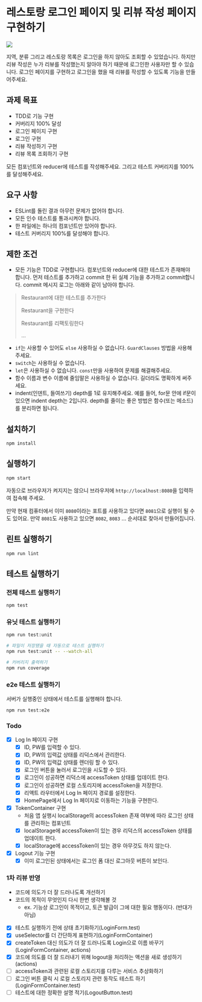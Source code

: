 # 레스토랑 로그인 페이지 및 리뷰 작성 페이지 구현하기

![](https://user-images.githubusercontent.com/14071105/87226953-4c5e0500-c3d2-11ea-9054-4b66bfe74e80.gif)

지역, 분류 그리고 레스토랑 목록은 로그인을 하지 않아도 조회할 수 있었습니다. 하지만 리뷰 작성은 누가 리뷰를 작성했는지 알아야 하기 때문에 로그인한 사용자만 할 수 있습니다. 로그인 페이지를 구현하고 로그인을 했을 때 리뷰를 작성할 수 있도록 기능을 만들어주세요.

## 과제 목표

- TDD로 기능 구현
- 커버리지 100% 달성
- 로그인 페이지 구현
- 로그인 구현
- 리뷰 작성하기 구현
- 리뷰 목록 조회하기 구현

모든 컴포넌트와 reducer에 테스트를 작성해주세요. 그리고 테스트 커버리지를 100%를 달성해주세요.

## 요구 사항

- ESLint를 돌린 결과 아무런 문제가 없어야 합니다.
- 모든 인수 테스트를 통과시켜야 합니다.
- 한 파일에는 하나의 컴포넌트만 있어야 합니다.
- 테스트 커버리지 100%를 달성해야 합니다.

## 제한 조건

- 모든 기능은 TDD로 구현합니다. 컴포넌트와 reducer에 대한 테스트가 존재해야 합니다. 먼저 테스트를 추가하고 commit 한 뒤 실제 기능을 추가하고 commit합니다. commit 메시지 로그는 아래와 같이 남아야 합니다.

> Restaurant에 대한 테스트를 추가한다
>
> Restaurant을 구현한다
>
> Restaurant를 리팩토링한다
>
> ...

* `if`는 사용할 수 있어도 `else` 사용하실 수 없습니다. `GuardClauses` 방법을 사용해주세요.
* `switch`는 사용하실 수 없습니다.
* `let`은 사용하실 수 없습니다. `const`만을 사용하여 문제를 해결해주세요.
* 함수 이름과 변수 이름에 줄임말은 사용하실 수 없습니다. 길더라도 명확하게 써주세요.
* indent(인덴트, 들여쓰기) depth를 1로 유지해주세요.
예를 들어, for문 안에 if문이 있으면 indent depth는 2입니다.
depth를 줄이는 좋은 방법은 함수(또는 메소드)를 분리하면 됩니다.

## 설치하기

```bash
npm install
```

## 실행하기

```bash
npm start
```

자동으로 브라우저가 켜지지는 않으니 브라우저에 `http://localhost:8080`을 입력하여 접속해 주세요.  

만약 현재 컴퓨터에서 이미 `8080`이라는 포트를 사용하고 있다면 `8081`으로 실행이 될 수도 있어요. 만약 `8081`도 사용하고 있으면 `8082`, `8083` ... 순서대로 찾아서 만들어집니다.

## 린트 실행하기

```bash
npm run lint
```

## 테스트 실행하기

### 전체 테스트 실행하기

```bash
npm test
```

### 유닛 테스트 실행하기

```bash
npm run test:unit

# 파일이 저장됐을 때 자동으로 테스트 실행하기
npm run test:unit -- --watch-all

# 커버리지 출력하기
npm run coverage
```

### e2e 테스트 실행하기

서버가 실행중인 상태에서 테스트를 실행해야 합니다.

```bash
npm run test:e2e
```

### Todo
- [X] Log In 페이지 구현
  - [X] ID, PW를 입력할 수 있다.
  - [X] ID, PW의 입력값 상태를 리덕스에서 관리한다.
  - [X] ID, PW의 입력값 상태를 렌더링 할 수 있다.
  - [X] 로그인 버튼을 눌러서 로그인을 시도할 수 있다.
  - [X] 로그인이 성공하면 리덕스에 accessToken 상태를 업데이트 한다.
  - [X] 로그인이 성공하면 로컬 스토리지에 accessToken을 저장한다.
  - [X] 리액트 라우터에서 Log In 페이지 경로를 설정한다.
  - [X] HomePage에서 Log In 페이지로 이동하는 기능을 구현한다.

- [X] TokenContainer 구현
  - 처음 앱 실행시 localStorage의 accessToken 존재 여부에 따라 로그인 상태를 관리하는 컴포넌트
  - [X] localStorage에 accessToken이 있는 경우 리덕스의 accessToken 상태를 업데이트 한다.
  - [X] localStorage에 accessToken이 있는 경우 아무것도 하지 않는다.

- [X] Logout 기능 구현
  - [X] 이미 로그인된 상태에서는 로그인 폼 대신 로그아웃 버튼이 보인다.

### 1차 리뷰 반영
- 코드에 의도가 더 잘 드러나도록 개선하기
- 코드의 목적이 무엇인지 다시 한번 생각해볼 것
  - ex. 기능상 로그인이 목적이고, 토큰 발급이 그에 대한 필요 행동이다. (반대가 아님)
- [X] 테스트 실행하기 전에 상태 초기화하기(LoginForm.test)
- [X] useSelector를 더 간단하게 표현하기(LoginFormContainer)
- [X] createToken 대신 의도가 더 잘 드러나도록 Login으로 이름 바꾸기(LoginFormContainer, actions)
- [X] 코드에 의도를 더 잘 드러내기 위해 logout을 처리하는 액션을 새로 생성하기(actions)
- [ ] accessToken과 관련된 로컬 스토리지를 다루는 서비스 추상화하기
- [ ] 로그인 버튼 클릭 시 로컬 스토리지 관련 동작도 테스트 하기(LoginFormContainer.test)
- [ ] 테스트에 대한 정확한 설명 적기(LogoutButton.test)
